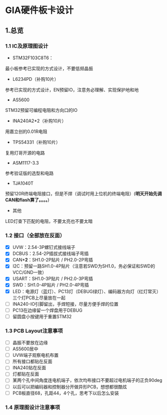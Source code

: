 # GIA硬件板卡设计

## 1.总览

### 1.1 IC及原理图设计

- STM32F103C8T6：

最小板参考已实现的方式设计，不要低频晶振

- L6234PD（补购10片）

参考已实现的方式设计，EN预留IO，注意务必理解、实现保护地和地

- AS5600

STM32预留可编程电阻和方向口的IO

- INA240A2*2（补购10片）

用嘉立创的0.01R电阻

- TPS54331（补购10片）

复用灯哥开源的电路

- ASM1117-3.3

参考验证版的选型和电路

- TJA1040T

预留120R终端电阻接口，但是不焊（调试时用上位机的终端电阻）(**明天开始先调CAN和flash算了。。。。**)

- 其他

LED灯查下匹配的电阻，不要太亮也不要太暗

### 1.2 接口（全部放在反面）

- [x] UVW：2.54-3P螺钉式接线端子
- [x] DCBUS：2.54-2P插拔式接线端子弯插
- [x] CAN***2**：SH1.0-2P贴片 / PH2.0-2P弯插
- [x] I2C：预留一路SH1.0-4P贴片（注意若SWD为SH1.0，务必保证和SWD的VCC/GND一致）
- [x] USART：SH1.0-3P贴片 / PH2.0-3P弯插
- [x] SWD：SH1.0-4P贴片 / PH2.0-4P弯插
- [x] LED：电源灯（蓝灯）、PC13灯（DEBUG绿灯）、编码器方向灯（红灯常灭）三个灯PCB上尽量放在一起
- [ ] INA240-IO引脚留出，手焊短接，尽量方便手焊的位置
- [ ] PC13在边缘留一个焊盘用于DEBUG
- [ ] 留圆盘小按键用于重置STM32

### 1.3 PCB Layout注意事项

- [ ] 晶振不要放在边缘
- [ ] AS5600居中
- [ ] UVW端子观察电机布置
- [ ] 所有接口都贴在反面
- [ ] INA240贴在反面
- [ ] 灯都贴在反面
- [ ] 某两个孔中间角度连电机端子，依次均布接口不要超过电机端子的正负90deg
- [ ] 以后可以把编码器和控制器分开做异形PCB，想想都很酷炫
- [ ] PCB板直径68，孔距44，4个孔，思考下以后怎么安装

### 1.4 原理图设计注意事项